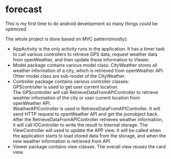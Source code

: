 # forecast
This is my first time to do android development so many things could be optimized  

The whole project is done based on MVC pattern(mostly):
* AppActivity is the only activity runs in the application. It has a timer task to call various controllers to retrieve GPS data, request weather data from openWeather, and then update these information to Viewer.
* Model package contains various model class: CityWeather stores all weather information of a city, which is retrieved from openWeather API. Ohter model class are sub-model of the CityWeather.
* Controller package contains various controller classes:  
GPScontroller is used to get user current location.  
The GPScontroller will call RetrieveDataFromAPIController to retrieve weahter information of the city or user current location from openWeather API.  
WeatherAPIController is used in RetrieveDataFromAPIController. It will send HTTP request to openWeather API and get the jsonobject back.   
After the RetrieveDataFromAPIController retrieves weather information, it will call IOController to write the result to Internal storage. 
The ViewController will used to update the APP view. It will be called when the application starts to load stored data from the storage, and when the new weather information is retrieved from API  
* Viewer package contains view classes. The overall view reuses the card view.
